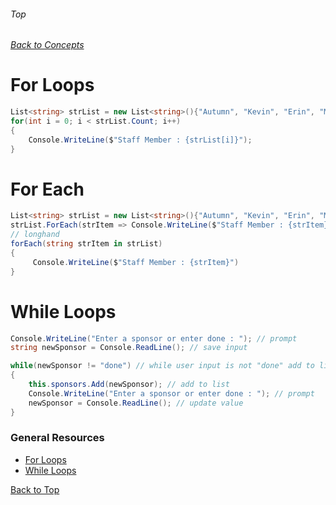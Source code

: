 ###### Top
###### [Back to Concepts](./README.md)
# For Loops
```c#
List<string> strList = new List<string>(){"Autumn", "Kevin", "Erin", "Meka"};
for(int i = 0; i < strList.Count; i++)
{
    Console.WriteLine($"Staff Member : {strList[i]}");
}
```
# For Each
```c#
List<string> strList = new List<string>(){"Autumn", "Kevin", "Erin", "Meka"};
strList.ForEach(strItem => Console.WriteLine($"Staff Member : {strItem}")); // shorthand
// longhand
forEach(string strItem in strList)
{
     Console.WriteLine($"Staff Member : {strItem}")
}
```
# While Loops
```c#
Console.WriteLine("Enter a sponsor or enter done : "); // prompt
string newSponsor = Console.ReadLine(); // save input 

while(newSponsor != "done") // while user input is not "done" add to list and prompt
{
    this.sponsors.Add(newSponsor); // add to list
    Console.WriteLine("Enter a sponsor or enter done : "); // prompt
    newSponsor = Console.ReadLine(); // update value
}
```
### General Resources 
- [For Loops](https://docs.microsoft.com/en-us/dotnet/csharp/language-reference/keywords/for)
- [While Loops](https://docs.microsoft.com/en-us/dotnet/csharp/language-reference/keywords/while)

[Back to Top](#Top)
